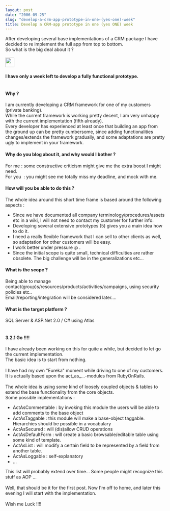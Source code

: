 ```yaml
---
layout: post
date: "2006-09-25"
slug: "develop-a-crm-app-prototype-in-one-(yes-one)-week"
title: Develop a CRM-app prototype in one (yes ONE) week
---
```


After developing several base implementations of a CRM package I have decided to re implement the full app from top to bottom.<br />
So what is the big deal about it ?<br />
<br />
<img src="/blog/admin/Pages/content/binary/deadline.jpg" border="0" alt="" width="28" height="30" />&nbsp;&nbsp; <strong><br />
<br />
I have only a week left to develop a fully functional prototype.<br />
<br />
</strong>
<h4>Why ?</h4>I am currently developing a CRM framework for one of my customers (private banking).<br />
While the current framework is working pretty decent, I am very unhappy with the current implementation (fifth already).<br />
Every developer has experienced at least once that building an app from the ground up can be pretty cumbersome, since adding functionalities changes/extends the framework gradually, and some adaptations are pretty ugly to implement in your framework.<br />
<h4>Why do you blog about it, and why would I bother ?</h4>For me : some constructive criticism might give me the extra boost I might need.<br />
For you&nbsp; : you might see me totally miss my deadline, and mock with me.<br />
<h4>How will you be able to do this ?</h4>The whole idea around this short time frame is based around the following aspects :<br />
<ul>
	<li>Since we have documented all company terminology/procedures/assets etc in a wiki, I will not need to contact my customer for further info. </li>
	<li>Developing several extensive prototypes (5) gives you a main idea how to do it. </li>
	<li>I need a really flexible framework that I can sell to other clients as well, so adaptation for other customers will be easy.<br />
	</li>
	<li>I work better under pressure :p .<br />
	</li>
	<li>Since the initial scope is quite small, technical difficulties are rather obsolete. The big challenge will be in the generalizations etc...</li>
</ul>
<h4>What is the scope ?</h4>Being able to manage contact(group)s/resources/products/activities/campaigns, using security policies etc..<br />
Email/reporting/integration will be considered later....<br />
<h4>What is the target platform ?</h4>SQL Server &amp; ASP.Net 2.0 / C# using Atlas<br />
<br />
<h4>3.2.1 Go !!!!<br />
</h4>I have already been working on this for quite a while, but decided to let go the current implementation.<br />
The basic idea is to start from nothing.<br />
<br />
I have had my own &quot;Eureka&quot; moment while driving to one of my customers.<br />
It is actually based upon the act_as_...-modules from RubyOnRails.<br />
<br />
The whole idea is using some kind of loosely coupled objects &amp; tables to extend the base functionality from the core objects.<br />
Some possible implementations :<br />
<ul>
	<li>ActAsCommentable : by invoking this module the users will be able to add comments to the base object </li>
	<li>ActAsTaggable : this module will make a base-object taggable. Hierarchies should be possible in a vocabulary<br />
	</li>
	<li>ActAsSecured : will (dis)allow CRUD operations </li>
	<li>ActAsDefaultForm : will create a basic browsable/editable table using some kind of template. </li>
	<li>ActAsList : will modify a certain field to be represented by a field from another table. </li>
	<li>ActAsLoggable : self-explanatory<br />
	</li>
	<li>...</li>
</ul>
This list will probably extend over time... Some people might recognize this stuff as AOP ...<br />
<br />
Well, that should be it for the first post. Now I&#39;m off to home, and later this evening I will start with the implementation.<br />
<br />
Wish me Luck !!!!<br />
<br />
<br />
<br />
<br />
<br />
